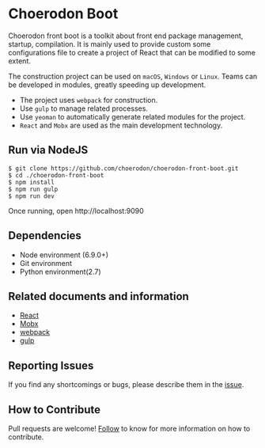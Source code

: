 # Choerodon Boot


Choerodon front boot is a toolkit about front end package management, startup, compilation. It is mainly used to provide custom some configurations file to create a project of React that can be modified to some extent.

The construction project can be used on `macOS`, `Windows` or `Linux`. Teams can be developed in modules, greatly speeding up development.

 * The project uses `webpack` for construction.
 * Use `gulp` to manage related processes.
 * Use `yeoman` to automatically generate related modules for the project.
 * `React` and `Mobx` are used as the main development technology.

## Run via NodeJS

```
$ git clone https://github.com/choerodon/choerodon-front-boot.git
$ cd ./choerodon-front-boot
$ npm install
$ npm run gulp
$ npm run dev
```

Once running, open http://localhost:9090

## Dependencies

 * Node environment (6.9.0+)
 * Git environment
 * Python environment(2.7)

## Related documents and information

* [React](https://reactjs.org)
* [Mobx](https://github.com/mobxjs/mobx)
* [webpack](https://webpack.docschina.org)
* [gulp](https://gulpjs.com)

## Reporting Issues
If you find any shortcomings or bugs, please describe them in the  [issue](https://github.com/choerodon/choerodon/issues/new?template=issue_template.md).

## How to Contribute
Pull requests are welcome! [Follow](https://github.com/choerodon/choerodon/blob/master/CONTRIBUTING.md) to know for more information on how to contribute.
